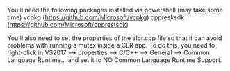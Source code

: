 You'll need the following packages installed vis powershell (may take some time)
vcpkg (https://github.com/Microsoft/vcpkg)
cppresksdk (https://github.com/Microsoft/cpprestsdk)

You'll also need to set the properties of the alpr.cpp file so that it can avoid problems with running a mutex inside a CLR app. To do this, you need to right-click in VS2017 --> properties --> C/C++ --> General --> Common Language Runtime... and set it to NO Common Language Runtime Support.

